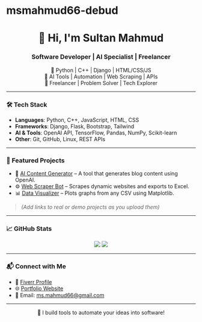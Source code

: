 # msmahmud66-debud
<h1 align="center">👋 Hi, I'm Sultan Mahmud</h1>
<h3 align="center">Software Developer | AI Specialist | Freelancer</h3>

<p align="center">
  🔹 Python | C++ | Django | HTML/CSS/JS <br>
  🔹 AI Tools | Automation | Web Scraping | APIs <br>
  🔹 Freelancer | Problem Solver | Tech Explorer
</p>

---

### 🛠️ Tech Stack
- **Languages**: Python, C++, JavaScript, HTML, CSS
- **Frameworks**: Django, Flask, Bootstrap, Tailwind
- **AI & Tools**: OpenAI API, TensorFlow, Pandas, NumPy, Scikit-learn
- **Other**: Git, GitHub, Linux, REST APIs

---

### 🌟 Featured Projects
- 🔧 [AI Content Generator](https://github.com/msmahmud66-debug/ai-content-generator) – A tool that generates blog content using OpenAI.
- ⚙️ [Web Scraper Bot](https://github.com/msmahmud66-debug/web-scraper-bot) – Scrapes dynamic websites and exports to Excel.
- 📊 [Data Visualizer](https://github.com/msmahmud66-debug/data-visualizer) – Plots graphs from any CSV using Matplotlib.
> *(Add links to real or demo projects as you upload them)*

---

### 📈 GitHub Stats
<p align="center">
  <img src="https://github-readme-stats.vercel.app/api?username=msmahmud66-debug&show_icons=true&theme=dark" />
  <img src="https://github-readme-streak-stats.herokuapp.com?user=msmahmud66-debug&theme=dark" />
</p>

---

### 📬 Connect with Me
- 💼 [Fiverr Profile](https://www.fiverr.com/sultanmahmud66)
- 🌐 [Portfolio Website](https://sultanrajmahmud.wordpress.com/)
- 📧 Email: ms.mahmud66@gmail.com

---

<p align="center">🚀 I build tools to automate your ideas into software!</p>
